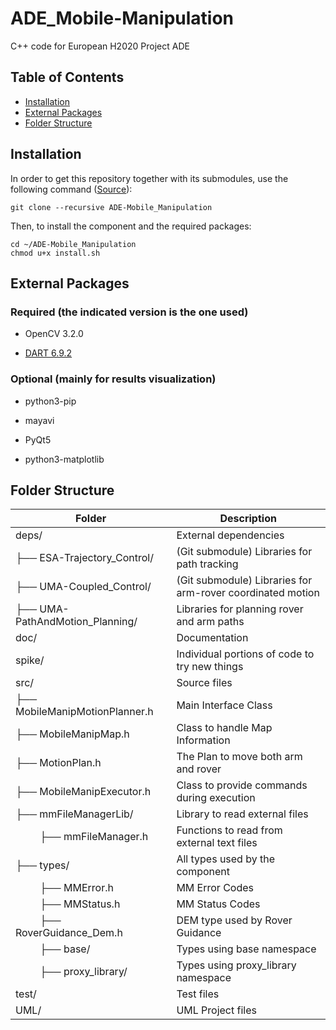 # ADE_Mobile-Manipulation
C++ code for European H2020 Project ADE

## Table of Contents
  * [Installation](#installation)
  * [External Packages](#external-packages)
  * [Folder Structure](#installation)

## Installation

In order to get this repository together with its submodules, use the following command ([Source](https://www.vogella.com/tutorials/GitSubmodules/article.html)):

```
git clone --recursive ADE-Mobile_Manipulation
```

Then, to install the component and the required packages:

```
cd ~/ADE-Mobile_Manipulation
chmod u+x install.sh
```

## External Packages

### Required (the indicated version is the one used)

- OpenCV 3.2.0

- [DART 6.9.2](https://dartsim.github.io/install_dart_on_ubuntu.html)

### Optional (mainly for results visualization)

- python3-pip

- mayavi

- PyQt5

- python3-matplotlib

## Folder Structure


| Folder            |       Description                             |
| ----------------- | ------------------------                      |
| deps/             | External dependencies                         |
| ├── ESA-Trajectory_Control/ | (Git submodule) Libraries for path tracking|
| ├── UMA-Coupled_Control/ | (Git submodule) Libraries for arm-rover coordinated motion|
| ├── UMA-PathAndMotion_Planning/ | Libraries for planning rover and arm paths|
| doc/              | Documentation                                 |
| spike/            | Individual portions of code to try new things |
| src/              | Source files                                  |
| ├── MobileManipMotionPlanner.h | Main Interface Class             |
| ├── MobileManipMap.h | Class to handle Map Information            |
| ├── MotionPlan.h | The Plan to move both arm and rover            |
| ├── MobileManipExecutor.h | Class to provide commands during execution|
| ├── mmFileManagerLib/ | Library to read external files|
| &nbsp;&nbsp;&nbsp;&nbsp;&nbsp;&nbsp;&nbsp;&nbsp;   ├──  mmFileManager.h | Functions to read from external text files|
| ├── types/ | All types used by the component|
| &nbsp;&nbsp;&nbsp;&nbsp;&nbsp;&nbsp;&nbsp;&nbsp; ├──  MMError.h | MM Error Codes|
| &nbsp;&nbsp;&nbsp;&nbsp;&nbsp;&nbsp;&nbsp;&nbsp;   ├──  MMStatus.h | MM Status Codes|
| &nbsp;&nbsp;&nbsp;&nbsp;&nbsp;&nbsp;&nbsp;&nbsp;   ├──  RoverGuidance_Dem.h | DEM type used by Rover Guidance|
| &nbsp;&nbsp;&nbsp;&nbsp;&nbsp;&nbsp;&nbsp;&nbsp;   ├──  base/ | Types using base namespace|
| &nbsp;&nbsp;&nbsp;&nbsp;&nbsp;&nbsp;&nbsp;&nbsp;  ├──  proxy_library/ | Types using proxy_library namespace|
| test/             | Test files                                    |
| UML/              | UML Project files                             |

